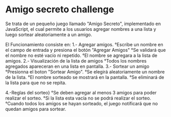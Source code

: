 <h1>Amigo secreto challenge</h1>

Se trata de un pequeño juego llamado "Amigo Secreto", implementado en JavaScript,
el cual permite a los usuarios agregar nombres a una lista y luego sortear aleatoriamente
a un amigo.

El Funcionamiento consiste en:
 1.- Agregar amigos.
   °Escribe un nombre en el campo de entrada y presiona el botón "Agregar Amigos"
   °Se validará que el nombre no esté vacío ni repetido.
   °El nombre se agregara a la lista de amigos.
 2.- Visualización de la lista de amigos
   °Todos los nombres agregados apareceran en una lista en pantalla.
 3.- Sortear un amigo
    °Presionna el boton "Sortear Amigo".
    °Se elegirá aleatoriamente un nombre de la lista.
    °El nombre sorteado se mostrará en la pantalla.
    °Se eliminará de la lista para que no se repita.

 4.-Reglas del sorteo}
   °Se deben agregar al menos 3 amigos para poder realizar el sorteo.
   °Si la lista esta vacía no se podrá realizar el sorteo.
   °Cuando todos los amigos se hayan sorteado, el juego notificará que no
   quedan amigos para sortear.
 

